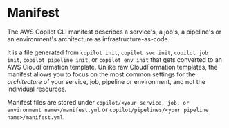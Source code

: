 # Manifest

The AWS Copilot CLI manifest describes a service's, a job's, a pipeline's or an environment's architecture as infrastructure-as-code.

It is a file generated from `copilot init`, `copilot svc init`, `copilot job init`, `copilot pipeline init`, or `copilot env init` that gets converted to an AWS CloudFormation template.
Unlike raw CloudFormation templates, the manifest allows you to focus on the most common settings for the _architecture_ of your service, job, pipeline or environment, and not the individual resources.

Manifest files are stored under `copilot/<your service, job, or environment name>/manifest.yml` or `copilot/pipelines/<your pipeline name>/manifest.yml`.
